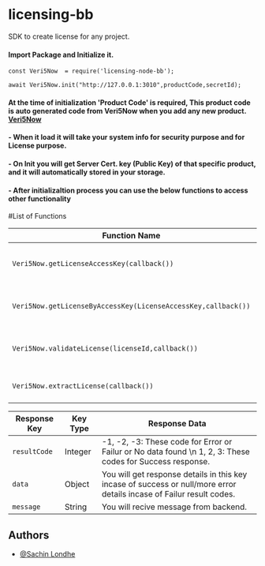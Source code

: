 # licensing-bb
 SDK to create license for any project.

#### Import Package and Initialize it.
```
const Veri5Now  = require('licensing-node-bb');

await Veri5Now.init("http://127.0.0.1:3010",productCode,secretId);

```

#### At the time of initialization 'Product Code' is required, This product code is auto generated code from Veri5Now when you add any new product. [Veri5Now](https://103.76.249.54:5677/sign-in)

#### - When it load it will take your system info for security purpose and for License purpose.

#### - On Init you will get Server Cert. key (Public Key) of that specific product, and it will automatically stored in your storage.

#### - After initializaltion process you can use the below functions to access other functionality


#List of Functions

| Function Name                                   | Description                            | 
| -------------------                             |--------------------                    |
| `Veri5Now.getLicenseAccessKey(callback())`       | Generate License Access Key.                | 
| `Veri5Now.getLicenseByAccessKey(LicenseAccessKey,callback())`| Get License (file) using Access Key.     | 
| `Veri5Now.validateLicense(licenseId,callback())`  | Validate License Expire or Active.     | 
| `Veri5Now.extractLicense(callback())`  | Extract License Details.      |

| Response Key | Key Type | Response Data | 
|----- |------ |------ |
| `resultCode` | Integer | -1, -2, -3: These code for Error or Failur or No data found \n 1, 2, 3: These codes for Success response.|
| `data`        | Object | You will get response details in this key incase of success or null/more error details incase of Failur result codes. |
| `message`     | String | You will recive message from backend. |

## Authors

- [@Sachin Londhe](https://github.com/sachin-8055)